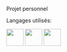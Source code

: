 Projet personnel 

Langages utilisés: 

<img src ="https://cdn-icons-png.flaticon.com/512/5968/5968267.png" width="45"/> <img src ="https://cdn-icons-png.flaticon.com/512/5968/5968242.png" width = "45"/> <img src="https://cdn-icons-png.flaticon.com/512/5968/5968292.png" width="45"/>
